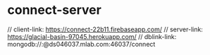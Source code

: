 # connect-server

// client-link: https://connect-22b11.firebaseapp.com/
// server-link: https://glacial-basin-97045.herokuapp.com/
// dblink-link: mongodb://<id>:<password>@ds046037.mlab.com:46037/connect
